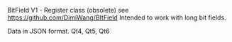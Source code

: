 BitField V1 - Register class (obsolete)
see https://github.com/DimiWang/BItField
Intended to work with long bit fields.

Data in JSON format.
Qt4, Qt5, Qt6
